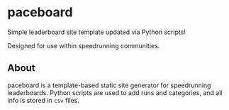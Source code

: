 # paceboard

Simple leaderboard site template updated via Python scripts!

Designed for use within speedrunning communities.

## About

paceboard is a template-based static site generator for speedrunning leaderboards. Python scripts are used to add runs and categories, and all info is stored in `csv` files.